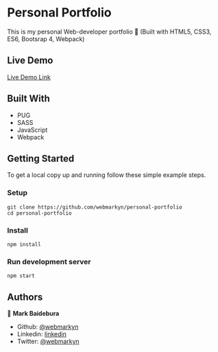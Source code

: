 # Personal Portfolio

This is my personal Web-developer portfolio 💼 (Built with HTML5, CSS3, ES6, Bootsrap 4, Webpack)

## Live Demo

[Live Demo Link](https://webmarkyn.github.io/personal-portfolio/)

## Built With

- PUG
- SASS
- JavaScript
- Webpack

## Getting Started

To get a local copy up and running follow these simple example steps.

### Setup
    git clone https://github.com/webmarkyn/personal-portfolio
    cd personal-portfolio
### Install
    npm install
### Run development server
    npm start

## Authors

👤 **Mark Baidebura**

- Github: [@webmarkyn](https://github.com/webmarkyn)
- Linkedin: [linkedin](https://www.linkedin.com/in/mark-baidebura/)
- Twitter: [@webmarkyn](https://twitter.com/webmarkyn)


